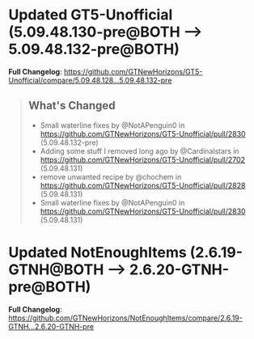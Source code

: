 # Updated GT5-Unofficial (5.09.48.130-pre@BOTH --> 5.09.48.132-pre@BOTH)
**Full Changelog**: https://github.com/GTNewHorizons/GT5-Unofficial/compare/5.09.48.128...5.09.48.132-pre
>## What's Changed
> * Small waterline fixes by @NotAPenguin0 in https://github.com/GTNewHorizons/GT5-Unofficial/pull/2830 (5.09.48.132-pre)
> * Adding some stuff I removed long ago by @Cardinalstars in https://github.com/GTNewHorizons/GT5-Unofficial/pull/2702 (5.09.48.131)
> * remove unwanted recipe by @chochem in https://github.com/GTNewHorizons/GT5-Unofficial/pull/2828 (5.09.48.131)
> * Small waterline fixes by @NotAPenguin0 in https://github.com/GTNewHorizons/GT5-Unofficial/pull/2830 (5.09.48.131)
>

# Updated NotEnoughItems (2.6.19-GTNH@BOTH --> 2.6.20-GTNH-pre@BOTH)
**Full Changelog**: https://github.com/GTNewHorizons/NotEnoughItems/compare/2.6.19-GTNH...2.6.20-GTNH-pre

